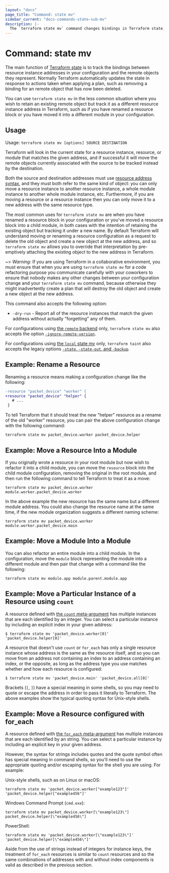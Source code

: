 ```yaml
---
layout: "docs"
page_title: "Command: state mv"
sidebar_current: "docs-commands-state-sub-mv"
description: |-
  The `terraform state mv` command changes bindings in Terraform state, associating existing remote objects with new resource instances.
---
```


# Command: state mv

The main function of [Terraform state](/docs/language/state/index.html) is
to track the bindings between resource instance addresses in your configuration
and the remote objects they represent. Normally Terraform automatically
updates the state in response to actions taken when applying a plan, such as
removing a binding for an remote object that has now been deleted.

You can use `terraform state mv` in the less common situation where you wish
to retain an existing remote object but track it as a different resource
instance address in Terraform, such as if you have renamed a resource block
or you have moved it into a different module in your configuration.

## Usage

Usage: `terraform state mv [options] SOURCE DESTINATION`

Terraform will look in the current state for a resource instance, resource,
or module that matches the given address, and if successful it will move the
remote objects currently associated with the source to be tracked instead
by the destination.

Both the source and destination addresses must use
[resource address syntax](/docs/cli/state/resource-addressing.html), and
they must both refer to the same kind of object: you can only move a resource
instance to another resource instance, a whole module instance to another
whole module instance, etc. Furthermore, if you are moving a resource or
a resource instance then you can only move it to a new address with the
same resource type.

The most common uses for `terraform state mv` are when you have renamed a
resource block in your configuration or you've moved a resource block into
a child module, in both cases with the intention of retaining the existing
object but tracking it under a new name. By default Terraform will understand
moving or renaming a resource configuration as a request to delete the old
object and create a new object at the new address, and so `terraform state mv`
allows you to override that interpretation by pre-emptively attaching the
existing object to the new address in Terraform.

~> *Warning:* If you are using Terraform in a collaborative environment, you
must ensure that when you are using `terraform state mv` for a code refactoring
purpose you communicate carefully with your coworkers to ensure that nobody
makes any other changes between your configuration change and your
`terraform state mv` command, because otherwise they might inadvertently create
a plan that will destroy the old object and create a new object at the new
address.

This command also accepts the following option:

* `-dry-run` - Report all of the resource instances that match the given
  address without actually "forgetting" any of them.

For configurations using
[the `remote` backend](/docs/language/settings/backends/remote.html)
only, `terraform state mv`
also accepts the option
[`-ignore-remote-version`](/docs/language/settings/backends/remote.html#command-line-arguments).

For configurations using
[the `local` state mv](/docs/language/settings/backends/local.html) only,
`terraform taint` also accepts the legacy options
[`-state`, `-state-out`, and `-backup`](/docs/language/settings/backends/local.html#command-line-arguments).

## Example: Rename a Resource

Renaming a resource means making a configuration change like the following:

```diff
-resource "packet_device" "worker" {
+resource "packet_device" "helper" {
   # ...
 }
```

To tell Terraform that it should treat the new "helper" resource as a rename
of the old "worker" resource, you can pair the above configuration change
with the following command:

```shell
terraform state mv packet_device.worker packet_device.helper
```

## Example: Move a Resource Into a Module

If you originally wrote a resource in your root module but now wish to refactor
it into a child module, you can move the `resource` block into the child
module configuration, removing the original in the root module, and then
run the following command to tell Terraform to treat it as a move:

```shell
terraform state mv packet_device.worker module.worker.packet_device.worker
```

In the above example the new resource has the same name but a different module
address. You could also change the resource name at the same time, if the new
module organization suggests a different naming scheme:

```shell
terraform state mv packet_device.worker module.worker.packet_device.main
```

## Example: Move a Module Into a Module

You can also refactor an entire module into a child module. In the
configuration, move the `module` block representing the module into a different
module and then pair that change with a command like the following:

```shell
terraform state mv module.app module.parent.module.app
```

## Example: Move a Particular Instance of a Resource using `count`

A resource defined with [the `count` meta-argument](/docs/language/meta-arguments/count.html)
has multiple instances that are each identified by an integer. You can
select a particular instance by including an explicit index in your given
address:

```shell
$ terraform state mv 'packet_device.worker[0]' 'packet_device.helper[0]'
```

A resource that doesn't use `count` or `for_each` has only a single resource
instance whose address is the same as the resource itself, and so you can
move from an address not containing an index to an address containing an index,
or the opposite, as long as the address type you use matches whether and how
each resource is configured:

```shell
$ terraform state mv 'packet_device.main' 'packet_device.all[0]'
```

Brackets (`[`, `]`) have a special meaning in some shells, so you may need to
quote or escape the address in order to pass it literally to Terraform.
The above examples show the typical quoting syntax for Unix-style shells.

## Example: Move a Resource configured with for_each

A resource defined with [the `for_each` meta-argument](/docs/language/meta-arguments/for_each.html)
has multiple instances that are each identified by an string. You can
select a particular instance by including an explicit key in your given
address.

However, the syntax for strings includes quotes and the quote symbol often
has special meaning in command shells, so you'll need to use the appropriate
quoting and/or escaping syntax for the shell you are using. For example:

Unix-style shells, such as on Linux or macOS:

```shell
terraform state mv 'packet_device.worker["example123"]' 'packet_device.helper["example456"]'
```

Windows Command Prompt (`cmd.exe`):

```shell
terraform state mv packet_device.worker[\"example123\"] packet_device.helper[\"example456\"]
```

PowerShell:

```shell
terraform state mv 'packet_device.worker[\"example123\"]' 'packet_device.helper[\"example456\"]'
```

Aside from the use of strings instead of integers for instance keys, the
treatment of `for_each` resources is similar to `count` resources and so
the same combinations of addresses with and without index components is
valid as described in the previous section.
